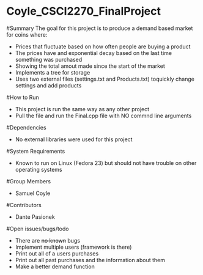 # Coyle_CSCI2270_FinalProject

#Summary
  The goal for this project is to produce a demand based market for coins where:
   + Prices that fluctuate based on how often people are buying a product
   + The prices have and exponential decay based on the last time something was purchased
   + Showing the total amout made since the start of the market  
   + Implements a tree for storage
   + Uses two external files (settings.txt and Products.txt) toquickly change settings and add products

#How to Run
 + This project is run the same way as any other project  
 + Pull the file and run the Final.cpp file with NO commnd line arguments

#Dependencies
  + No external libraries were used for this project

#System Requirements
  + Known to run on Linux (Fedora 23) but should not have trouble on other operating systems

#Group Members
  + Samuel Coyle

#Contributors
  + Dante Pasionek

#Open issues/bugs/todo
  + There are ~~no known~~ bugs
  + Implement multiple users (framework is there)
  + Print out all of a users purchases
  + Print out all past purchases and the information about them
  + Make a better demand function
  
